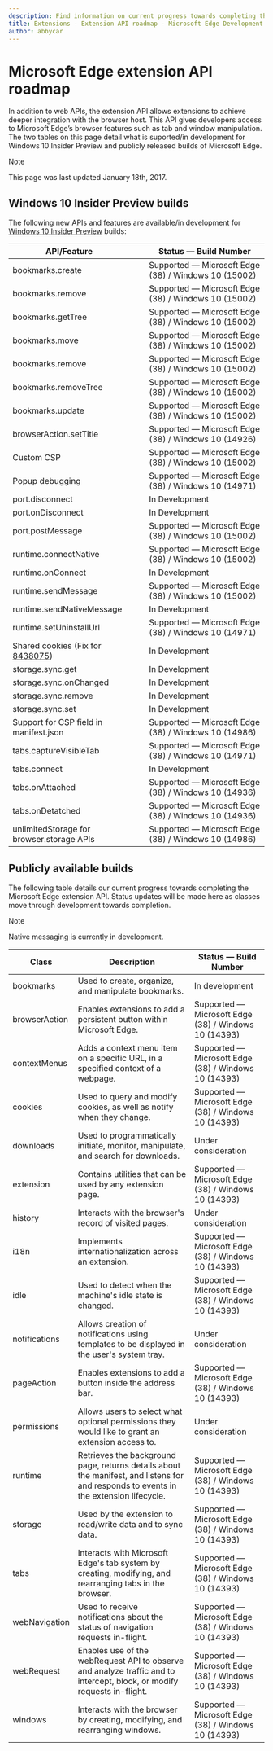 ```yaml
---
description: Find information on current progress towards completing the Microsoft Edge extension API.
title: Extensions - Extension API roadmap - Microsoft Edge Development
author: abbycar
---
```


# Microsoft Edge extension API roadmap

In addition to web APIs, the extension API allows extensions to achieve deeper integration with the browser host. This API gives developers access to Microsoft Edge’s browser features such as tab and window manipulation. The two tables on this page detail what is suported/in development for Windows 10 Insider Preview and publicly released builds of Microsoft Edge.

> [!NOTE]
> This page was last updated January 18th, 2017.


## Windows 10 Insider Preview builds
The following new APIs and features are available/in development for [Windows 10 Insider Preview](https://insider.windows.com/) builds:

| API/Feature        | Status — Build Number
|---------------|--------------|
bookmarks.create | Supported — Microsoft Edge (38) / Windows 10 (15002)
bookmarks.remove | Supported — Microsoft Edge (38) / Windows 10 (15002)
bookmarks.getTree | Supported — Microsoft Edge (38) / Windows 10 (15002)
bookmarks.move | Supported — Microsoft Edge (38) / Windows 10 (15002)
bookmarks.remove | Supported — Microsoft Edge (38) / Windows 10 (15002)
bookmarks.removeTree | Supported — Microsoft Edge (38) / Windows 10 (15002)
bookmarks.update | Supported — Microsoft Edge (38) / Windows 10 (15002)
browserAction.setTitle | Supported — Microsoft Edge (38) / Windows 10 (14926)
Custom CSP | Supported — Microsoft Edge (38) / Windows 10 (15002)
Popup debugging | Supported — Microsoft Edge (38) / Windows 10 (14971)
port.disconnect |In Development
port.onDisconnect |In Development
port.postMessage | Supported — Microsoft Edge (38) / Windows 10 (15002)
runtime.connectNative | Supported — Microsoft Edge (38) / Windows 10 (15002)
runtime.onConnect | In Development
runtime.sendMessage | Supported — Microsoft Edge (38) / Windows 10 (15002)
runtime.sendNativeMessage | In Development
runtime.setUninstallUrl | Supported — Microsoft Edge (38) / Windows 10 (14971)
Shared cookies (Fix for [8438075](https://developer.microsoft.com/en-us/microsoft-edge/platform/issues/8438075/)) |In Development
storage.sync.get |In Development
storage.sync.onChanged |In Development
storage.sync.remove |In Development
storage.sync.set |In Development
Support for CSP field in manifest.json | Supported — Microsoft Edge (38) / Windows 10 (14986)
tabs.captureVisibleTab | Supported — Microsoft Edge (38) / Windows 10 (14971)
tabs.connect |In Development
tabs.onAttached | Supported — Microsoft Edge (38) / Windows 10 (14936)
tabs.onDetatched | Supported — Microsoft Edge (38) / Windows 10 (14936)
unlimitedStorage for browser.storage APIs |Supported — Microsoft Edge (38) / Windows 10 (14986)




## Publicly available builds

The following table details our current progress towards completing the Microsoft Edge extension API. Status updates will be made here as classes move through development towards completion.

> [!NOTE]
> Native messaging is currently in development.


| Class         | Description | Status — Build Number
|---------------|--------------|---------------------|
bookmarks     | Used to create, organize, and manipulate bookmarks. | In development |
browserAction | Enables extensions to add a persistent button within Microsoft Edge. | Supported — Microsoft Edge (38) / Windows 10 (14393)
contextMenus  | Adds a context menu item on a specific URL, in a specified context of a webpage. | Supported — Microsoft Edge (38) / Windows 10 (14393)
cookies       | Used to query and modify cookies, as well as notify when they change. | Supported — Microsoft Edge (38) / Windows 10 (14393) |
downloads     | Used to programmatically initiate, monitor, manipulate, and search for downloads. | Under consideration |
extension     | Contains utilities that can be used by any extension page. | Supported — Microsoft Edge (38) / Windows 10 (14393)      |
history       | Interacts with the browser's record of visited pages. | Under consideration |
i18n          | Implements internationalization across an extension. | Supported — Microsoft Edge (38) / Windows 10 (14393)      |
idle          | Used to detect when the machine's idle state is changed. | Supported — Microsoft Edge (38) / Windows 10 (14393) |
notifications | Allows creation of notifications using templates to be displayed in the user's system tray. | Under consideration |
pageAction    | Enables extensions to add a button inside the address bar. | Supported — Microsoft Edge (38) / Windows 10 (14393)      |
permissions   | Allows users to select what optional permissions they would like to grant an extension access to. | Under consideration
runtime       | Retrieves the background page, returns details about the manifest, and listens for and responds to events in the extension lifecycle. | Supported — Microsoft Edge (38) / Windows 10 (14393)
storage       | Used by the extension to read/write data and to sync data. | Supported — Microsoft Edge (38) / Windows 10 (14393)
tabs          | Interacts with Microsoft Edge's tab system by creating, modifying, and rearranging tabs in the browser. | Supported — Microsoft Edge (38) / Windows 10 (14393)
webNavigation | Used to receive notifications about the status of navigation requests in-flight. | Supported — Microsoft Edge (38) / Windows 10 (14393)
webRequest    | Enables use of the webRequest API to observe and analyze traffic and to intercept, block, or modify requests in-flight. | Supported — Microsoft Edge (38) / Windows 10 (14393)
windows       | Interacts with the browser by creating, modifying, and rearranging windows. | Supported — Microsoft Edge (38) / Windows 10 (14393)

